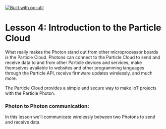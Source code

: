 [![Built with po-util](https://rawgit.com/nrobinson2000/po-util/master/images/built-with-po-util.svg)](https://po-util.com)

# Lesson 4: Introduction to the Particle Cloud

What really makes the Photon stand out from other microprocessor boards is the Particle Cloud. Photons can connect to the Particle Cloud to send and receive data to and from other Particle devices and services, make themselves available to websites and other programming languages through the Particle API, receive firmware updates wirelessly, and much more.

The Particle Cloud provides a simple and secure way to make IoT projects with the Particle Photon.


### Photon to Photon communication:

In this lesson we'll communicate wirelessly between two Photons to send and receive data.
